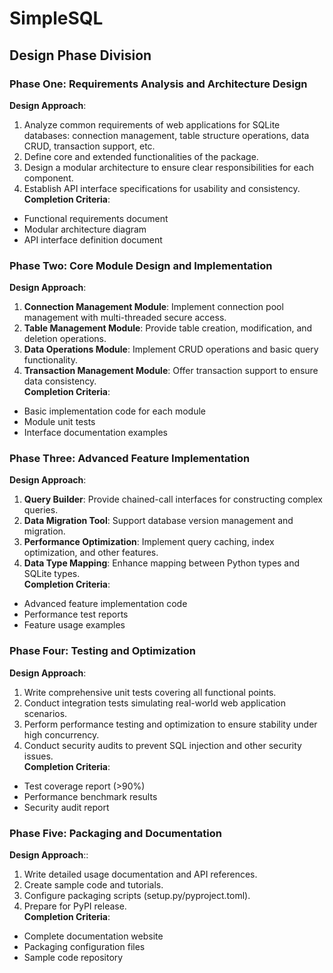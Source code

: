 # SimpleSQL

## Design Phase Division

### Phase One: Requirements Analysis and Architecture Design

**Design Approach**:

1. Analyze common requirements of web applications for SQLite databases: connection management, table structure
   operations, data CRUD, transaction support, etc.
2. Define core and extended functionalities of the package.
3. Design a modular architecture to ensure clear responsibilities for each component.
4. Establish API interface specifications for usability and consistency.  
   **Completion Criteria**:

- Functional requirements document
- Modular architecture diagram
- API interface definition document

### Phase Two: Core Module Design and Implementation

**Design Approach**:

1. **Connection Management Module**: Implement connection pool management with multi-threaded secure access.
2. **Table Management Module**: Provide table creation, modification, and deletion operations.
3. **Data Operations Module**: Implement CRUD operations and basic query functionality.
4. **Transaction Management Module**: Offer transaction support to ensure data consistency.  
   **Completion Criteria**:

- Basic implementation code for each module
- Module unit tests
- Interface documentation examples

### Phase Three: Advanced Feature Implementation

**Design Approach**:

1. **Query Builder**: Provide chained-call interfaces for constructing complex queries.
2. **Data Migration Tool**: Support database version management and migration.
3. **Performance Optimization**: Implement query caching, index optimization, and other features.
4. **Data Type Mapping**: Enhance mapping between Python types and SQLite types.  
   **Completion Criteria**:

- Advanced feature implementation code
- Performance test reports
- Feature usage examples

### Phase Four: Testing and Optimization

**Design Approach**:

1. Write comprehensive unit tests covering all functional points.
2. Conduct integration tests simulating real-world web application scenarios.
3. Perform performance testing and optimization to ensure stability under high concurrency.
4. Conduct security audits to prevent SQL injection and other security issues.  
   **Completion Criteria**:

- Test coverage report (>90%)
- Performance benchmark results
- Security audit report

### Phase Five: Packaging and Documentation

**Design Approach**::

1. Write detailed usage documentation and API references.
2. Create sample code and tutorials.
3. Configure packaging scripts (setup.py/pyproject.toml).
4. Prepare for PyPI release.  
   **Completion Criteria**:

- Complete documentation website
- Packaging configuration files
- Sample code repository  
